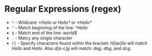 # Regular Expressions (regex)

* ```*``` - Wildcard: *\*Hello* or *Hello\** or *\*Hello\**
* ```^``` - Match beginning of the line: *\^Hello*
* ```$``` - Match end of the line: *world\$*
* ```.``` - Matcy any single character
* ```[]``` - Specify characters found within the bracket: *H\[ae\]llo* will match *Hello* and *Hallo*. Also *d\[a-c\]g* will match: *dag*, *dbg*, and *dcg*.
